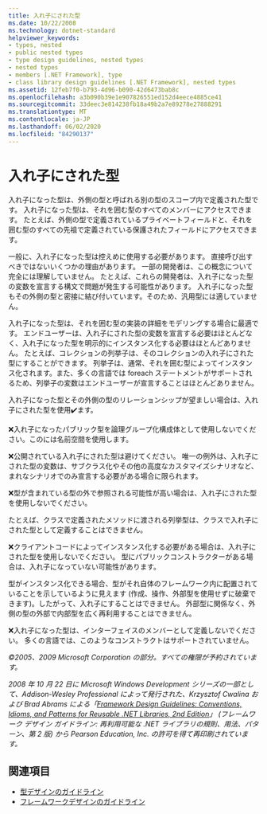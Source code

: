 ```yaml
---
title: 入れ子にされた型
ms.date: 10/22/2008
ms.technology: dotnet-standard
helpviewer_keywords:
- types, nested
- public nested types
- type design guidelines, nested types
- nested types
- members [.NET Framework], type
- class library design guidelines [.NET Framework], nested types
ms.assetid: 12feb7f0-b793-4d96-b090-42d6473bab8c
ms.openlocfilehash: a3b090b39e1e907826551ed152d4eece4885ce41
ms.sourcegitcommit: 33deec3e814238fb18a49b2a7e89278e27888291
ms.translationtype: MT
ms.contentlocale: ja-JP
ms.lasthandoff: 06/02/2020
ms.locfileid: "84290137"
---
```

# <a name="nested-types"></a>入れ子にされた型
入れ子になった型は、外側の型と呼ばれる別の型のスコープ内で定義された型です。 入れ子になった型は、それを囲む型のすべてのメンバーにアクセスできます。 たとえば、外側の型で定義されているプライベートフィールドと、それを囲む型のすべての先祖で定義されている保護されたフィールドにアクセスできます。

 一般に、入れ子になった型は控えめに使用する必要があります。 直接呼び出すべきではないいくつかの理由があります。 一部の開発者は、この概念について完全には理解していません。 たとえば、これらの開発者は、入れ子になった型の変数を宣言する構文で問題が発生する可能性があります。 入れ子になった型もその外側の型と密接に結び付いています。そのため、汎用型には適していません。

 入れ子になった型は、それを囲む型の実装の詳細をモデリングする場合に最適です。 エンドユーザーは、入れ子にされた型の変数を宣言する必要はほとんどなく、入れ子になった型を明示的にインスタンス化する必要はほとんどありません。 たとえば、コレクションの列挙子は、そのコレクションの入れ子にされた型にすることができます。 列挙子は、通常、それを囲む型によってインスタンス化されます。また、多くの言語では foreach ステートメントがサポートされるため、列挙子の変数はエンドユーザーが宣言することはほとんどありません。

 入れ子になった型とその外側の型のリレーションシップが望ましい場合は、入れ子にされた型を使用✔️ます。

 ❌入れ子になったパブリック型を論理グループ化構成体として使用しないでください。このには名前空間を使用します。

 ❌公開されている入れ子にされた型は避けてください。 唯一の例外は、入れ子にされた型の変数は、サブクラス化やその他の高度なカスタマイズシナリオなど、まれなシナリオでのみ宣言する必要がある場合に限られます。

 ❌型が含まれている型の外で参照される可能性が高い場合は、入れ子にされた型を使用しないでください。

 たとえば、クラスで定義されたメソッドに渡される列挙型は、クラスで入れ子にされた型として定義することはできません。

 ❌クライアントコードによってインスタンス化する必要がある場合は、入れ子にされた型を使用しないでください。  型にパブリックコンストラクターがある場合は、入れ子になっていない可能性があります。

 型がインスタンス化できる場合、型がそれ自体のフレームワーク内に配置されていることを示しているように見えます (作成、操作、外部型を使用せずに破棄できます)。したがって、入れ子にすることはできません。 外部型に関係なく、外側の型の外部で内部型を広く再利用することはできません。

 ❌入れ子になった型は、インターフェイスのメンバーとして定義しないでください。 多くの言語では、このようなコンストラクトはサポートされていません。

 *©2005、2009 Microsoft Corporation の部分。すべての権限が予約されています。*

 *2008 年 10 月 22 日に Microsoft Windows Development シリーズの一部として、Addison-Wesley Professional によって発行された、Krzysztof Cwalina および Brad Abrams による「[Framework Design Guidelines: Conventions, Idioms, and Patterns for Reusable .NET Libraries, 2nd Edition](https://www.informit.com/store/framework-design-guidelines-conventions-idioms-and-9780321545619)」 (フレームワーク デザイン ガイドライン: 再利用可能な .NET ライブラリの規則、用法、パターン、第 2 版) から Pearson Education, Inc. の許可を得て再印刷されています。*

## <a name="see-also"></a>関連項目

- [型デザインのガイドライン](type.md)
- [フレームワークデザインのガイドライン](index.md)
